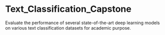 # Text_Classification_Capstone
Evaluate the performance of several state-of-the-art deep learning models on various text classification datasets for academic purpose.
